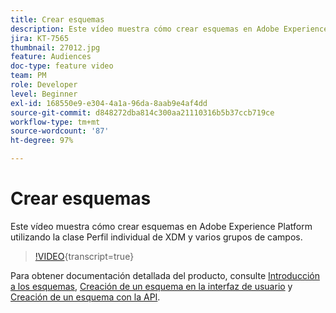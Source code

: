 ```yaml
---
title: Crear esquemas
description: Este vídeo muestra cómo crear esquemas en Adobe Experience Platform utilizando la clase Perfil individual de XDM y varios grupos de campos.
jira: KT-7565
thumbnail: 27012.jpg
feature: Audiences
doc-type: feature video
team: PM
role: Developer
level: Beginner
exl-id: 168550e9-e304-4a1a-96da-8aab9e4af4dd
source-git-commit: d848272dba814c300aa21110316b5b37ccb719ce
workflow-type: tm+mt
source-wordcount: '87'
ht-degree: 97%

---
```


# Crear esquemas

Este vídeo muestra cómo crear esquemas en Adobe Experience Platform utilizando la clase Perfil individual de XDM y varios grupos de campos.

>[!VIDEO](https://video.tv.adobe.com/v/27012?quality=12&learn=on){transcript=true}

Para obtener documentación detallada del producto, consulte [Introducción a los esquemas](https://experienceleague.adobe.com/docs/journey-optimizer/using/data-management/get-started-schemas.html?lang=es), [Creación de un esquema en la interfaz de usuario](https://experienceleague.adobe.com/docs/experience-platform/xdm/tutorials/create-schema-ui.html?lang=es) y [Creación de un esquema con la API](https://experienceleague.adobe.com/docs/experience-platform/xdm/tutorials/create-schema-api.html?lang=es).
